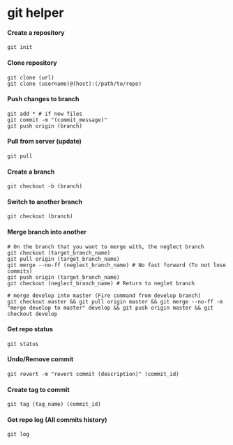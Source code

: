 # git helper

#### Create a repository

```shell
git init
```


#### Clone repository

```shell
git clone (url)
git clone (username)@(host):(/path/to/repo)
```


#### Push changes to branch

```shell
git add * # if new files
git commit -m "(commit_message)"
git push origin (branch)
```


#### Pull from server (update)

```shell
git pull
```


#### Create a branch

```shell
git checkout -b (branch)
```


#### Switch to another branch

```shell
git checkout (branch)
```


#### Merge branch into another

```shell
# On the branch that you want to merge with, the neglect branch
git checkout (target_branch_name)
git pull origin (target_branch_name)
git merge --no-ff (neglect_branch_name) # No fast forward (To not lose commits)
git push origin (target_branch_name)
git checkout (neglect_branch_name) # Return to neglet branch
```

```shell
# merge develop into master (Fire command from develop branch)
git checkout master && git pull origin master && git merge --no-ff -m "merge develop to master" develop && git push origin master && git checkout develop
```


#### Get repo status

```shell
git status
```


#### Undo/Remove commit

```shell
git revert -m "revert commit (description)" (commit_id)
```


#### Create tag to commit

```shell
git tag (tag_name) (commit_id)
```


#### Get repo log (All commits history)

```shell
git log
```
